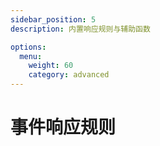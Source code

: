 ```yaml
---
sidebar_position: 5
description: 内置响应规则与辅助函数

options:
  menu:
    weight: 60
    category: advanced
---
```


# 事件响应规则
